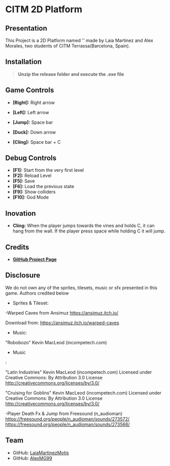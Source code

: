# CITM 2D Platform
## Presentation
This Project is a 2D Platform named '' made by Laia Martinez and Alex Morales, two students of CITM Terrassa(Barcelona, Spain). 

## Installation
> __Unzip the release folder and execute the .exe file__

## Game Controls
* __[Right]:__ Right arrow
* __[Left]:__ Left arrow
* __[Jump]:__ Space bar
* __[Duck]:__ Down arrow

* __[Cling]:__ Space bar + C

## Debug Controls
* __[F1]:__ Start from the very first level
* __[F2]:__ Reload Level
* __[F5]:__ Save
* __[F6]:__ Load the previous state
* __[F9]:__ Show colliders
* __[F10]:__ God Mode

## Inovation
* __Cling:__ When the player jumps towards the vines and holds C, it can hang from the wall. If the player press space while holding C it will jump.

## Credits
* **[GitHub Project Page](https://github.com/AlexMG99/CITM2_2D_Platform)**

## Disclosure


We do not own any of the sprites, tilesets, music or sfx presented in this game. Authors credited below


* Sprites & Tileset:

-Warped Caves from Ansimuz https://ansimuz.itch.io/


Download from: https://ansimuz.itch.io/warped-caves

* Music:

"Robobozo" Kevin MacLeod (incompetech.com)



* Music

:

"Latin Industries" Kevin MacLeod (incompetech.com)
Licensed under Creative Commons: By Attribution 3.0 License
http://creativecommons.org/licenses/by/3.0/

"Cruising for Goblins" Kevin MacLeod (incompetech.com)
Licensed under Creative Commons: By Attribution 3.0 License
http://creativecommons.org/licenses/by/3.0/

-Player Death Fx & Jump from Freesound (n_audioman)
https://freesound.org/people/n_audioman/sounds/273572/
https://freesound.org/people/n_audioman/sounds/273566/

## Team
* GitHub: [LaiaMartinezMotis](https://github.com/LaiaMartinezMotis)
* GitHub: [AlexMG99](https://github.com/AlexMG99)

